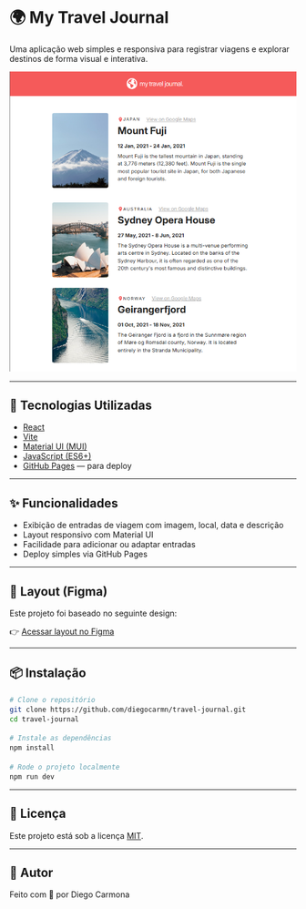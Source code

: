 # 🌍 My Travel Journal

Uma aplicação web simples e responsiva para registrar viagens e explorar destinos de forma visual e interativa.

![screenshot](./public/screenshot.png)

---

## 🚀 Tecnologias Utilizadas

- [React](https://reactjs.org/)
- [Vite](https://vitejs.dev/)
- [Material UI (MUI)](https://mui.com/)
- [JavaScript (ES6+)](https://developer.mozilla.org/en-US/docs/Web/JavaScript)
- [GitHub Pages](https://pages.github.com/) — para deploy

---

## ✨ Funcionalidades

- Exibição de entradas de viagem com imagem, local, data e descrição
- Layout responsivo com Material UI
- Facilidade para adicionar ou adaptar entradas
- Deploy simples via GitHub Pages

---

## 🎨 Layout (Figma)

Este projeto foi baseado no seguinte design:

👉 [Acessar layout no Figma](https://www.figma.com/design/QG4cOExkdbIbhSfWJhs2gs/Travel-Journal?node-id=0-1&t=3HJvJw3GueOZkzo1-1)

---

## 📦 Instalação

```bash
# Clone o repositório
git clone https://github.com/diegocarmn/travel-journal.git
cd travel-journal

# Instale as dependências
npm install

# Rode o projeto localmente
npm run dev
```
---

## 📝 Licença
Este projeto está sob a licença [MIT](LICENSE.md).

---

## 👤 Autor

Feito com 💙 por Diego Carmona

